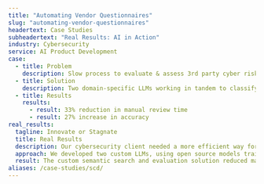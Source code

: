 ```yaml
---
title: "Automating Vendor Questionnaires"
slug: "automating-vendor-questionnaires"
headertext: Case Studies
subheadertext: "Real Results: AI in Action"
industry: Cybersecurity
service: AI Product Development
case:
  - title: Problem
    description: Slow process to evaluate & assess 3rd party cyber risks in lengthy questionnaires
  - title: Solution
    description: Two domain-specific LLMs working in tandem to classify, evaluate, and flag vendor responses
  - title: Results
    results:
      - result: 33% reduction in manual review time
      - result: 27% increase in accuracy
real_results:
  tagline: Innovate or Stagnate
  title: Real Results
  description: Our cybersecurity client needed a more efficient way for its analysts to streamline the review of lengthy cybersecurity questionnaires and documents to ensure 3rd party vendors met industry best practices and standards for their customers.
  approach: We developed two custom LLMs, using open source models trained on proprietary data and supplemented with NIST standards. We fine-tuned and trained a domain classifier, providing a diagnostic UI for expert feedback to refine accuracy. We then trained and deployed an LLM to evaluate and flag vendor-submitted responses.  
  result: The custom semantic search and evaluation solution reduced manual document review by 33%, significantly improving analyst efficiency and expediting the review process. It also resulted in a 27% improvement in flagging potential risks.
aliases: /case-studies/scd/
---
```

